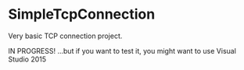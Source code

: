 # SimpleTcpConnection
Very basic TCP connection project.

IN PROGRESS!
...but if you want to test it, you might want to use Visual Studio 2015
